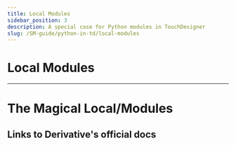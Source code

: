 ```yaml
---
title: Local Modules
sidebar_position: 3
description: A special case for Python modules in TouchDesigner
slug: /SM-guide/python-in-td/local-modules
---
```


# Local Modules

---

# The Magical Local/Modules

## Links to Derivative's official docs

<!-- links -->
[MOD Class]:https://docs.derivative.ca/MOD_Class